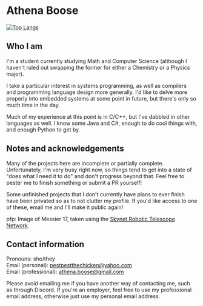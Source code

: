 # Athena Boose

[![Top Langs](https://github-readme-stats.vercel.app/api/top-langs/?username=chickenspaceprogram&exclude_repo=wsu-game-jam-2024&bg_color=00000000)](https://github.com/anuraghazra/github-readme-stats)

## Who I am

I'm a student currently studying Math and Computer Science (although I haven't ruled out swapping the former for either a Chemistry or a Physics major).

I take a particular interest in systems programming, as well as compilers and programming language design more generally. I'd like to delve more properly into embedded systems at some point in future, but there's only so much time in the day.

Much of my experience at this point is in C/C++, but I've dabbled in other languages as well. 
I know some Java and C#, enough to do cool things with, and enough Python to get by.

## Notes and acknowledgements

Many of the projects here are incomplete or partially complete. Unfortunately, I'm very busy right now, so things tend to get into a state of "does what I need it to do" and don't progress beyond that. Feel free to pester me to finish something or submit a PR yourself!

Some unfinished projects that I don't currently have plans to ever finish have been privated so as to not clutter my profile.
If you'd like access to one of these, email me and I'll make it public again!

pfp: Image of Messier 17, taken using the [Skynet Robotic Telescope Network](https://skynet.unc.edu/).

## Contact information

Pronouns: she/they\
Email (personal): <pestpestthechicken@yahoo.com>\
Email (professional): <athena.boose@gmail.com>

Please avoid emailing me if you have another way of contacting me, such as through Discord.
If you're an employer, feel free to use my professional email address, otherwise just use my personal email address.

